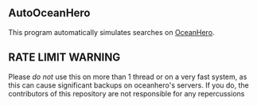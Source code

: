 ## AutoOceanHero
This program automatically simulates searches on [OceanHero](https://oceanhero.today).

## RATE LIMIT WARNING
Please *do not* use this on more than 1 thread or on a very fast system, as this can cause significant backups on oceanhero's servers. If you do, the contributors of this repository are not responsible for any repercussions
